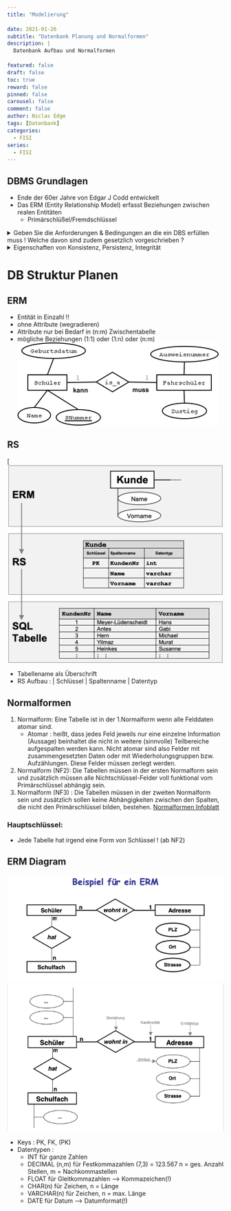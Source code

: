 ```yaml
---
title: "Modelierung"

date: 2021-01-26
subtitle: "Datenbank Planung und Normalformen"
description: |
  Datenbank Aufbau und Normalformen

featured: false
draft: false
toc: true
reward: false
pinned: false
carousel: false
comment: false
author: Niclas Edge
tags: [Datenbank]
categories:
  - FISI
series:
  - FISI
---
```


## DBMS Grundlagen

- Ende der 60er Jahre von Edgar J Codd entwickelt
- Das ERM (Entity Relationship Model) erfasst Beziehungen zwischen realen Entitäten
  - Primärschlüßel/Fremdschlüssel

<details id="bkmrk-geben-sie-die-anford"><summary>Geben Sie die Anforderungen &amp; Bedingungen an die ein DBS erfüllen muss ! Welche davon sind zudem gesetzlich vorgeschrieben ?</summary>

Gesetzlich wird **Datensicherheit** für Datenbanken gefordert

**Datensicherheit**: Die gesetzlich geforderte Datensicherheit umfasst:

- die Verfügbarkeit von Daten
- die Konsistenz von Daten

1. **Verfügbarkeit**: ist die Möglichkeit alle Daten eingeben, ändern, löschen und abfragen zu können. Erst wenn diese Möglichkeiten gegeben sind spricht man von einer Datenbank.
2. **Konsistenz &amp; Integrität:** Eine Datenbank ist integer oder konsistent, falls sie Widerspruchsfreiheit garantiert. D.h. alle gespeicherten oder abgefragten Daten sind eindeutig und fehlerfrei.

Ebenfalls Mustitasking/Multiuser betrieb sind voraussetzungen für eine funktionierende Datenbank.

</details><details id="bkmrk-eigenschaften-von-ko"><summary>Eigenschaften von Konsistenz, Persistenz, Integrität</summary>

- Widerspruchsfreiheit - Konsistenz, Ist bei dem kein Widerspruch entsteht, also eine kein Ausdruck die nicht gleichzeitig negiert werden kann.
- Dauerhafte Speicherung - Persistenz, alles womit man Informationen sichern kann (Bsp. Papier, Bücher, USB-Stick aber auch die Speicherung aller Tonaufnahmen.)
- Gültigkeit, Richtigkeit - Integrität, beruht nicht auf Wahrheit, sondern auf logische Form.

</details>

# DB Struktur Planen

## ERM

- Entität in Einzahl !!
- ohne Attribute (wegradieren)
- Attribute nur bei Bedarf in (n:m) Zwischentabelle
- mögliche Beziehungen (1:1) oder (1:n) oder (n:m)
  ![Vom ERM zum relationalen Modell](is_a.png)

## RS

[![](image-1652869432752-25-18.png)

- Tabellename als Überschrift
- RS Aufbau : | Schlüssel | Spaltenname | Datentyp

## Normalformen

1. Normalform: Eine Tabelle ist in der 1.Normalform wenn alle Felddaten atomar sind.
   - Atomar : heißt, dass jedes Feld jeweils nur eine einzelne Information (Aussage) beinhaltet die nicht in weitere (sinnvolle) Teilbereiche aufgespalten werden kann. Nicht atomar sind also Felder mit zusammengesetzten Daten oder mit Wiederholungsgruppen bzw. Aufzählungen. Diese Felder müssen zerlegt werden.
2. Normalform (NF2): Die Tabellen müssen in der ersten Normalform sein und zusätzlich müssen alle Nichtschlüssel-Felder voll funktional vom Primärschlüssel abhängig sein.
3. Normalform (NF3) : Die Tabellen müssen in der zweiten Normalform sein und zusätzlich sollen keine Abhängigkeiten zwischen den Spalten, die nicht den Primärschlüssel bilden, bestehen. [Normalformen Infoblatt](https://bookstack.niclasedge.com/NOR%20D%20Normalformen%20INF.pdf)

### Hauptschlüssel:

- Jede Tabelle hat irgend eine Form von Schlüssel ! (ab NF2)

## ERM Diagram

[![](image-1652869371138-06-28.png)](image-1652869371138-06-28.png) [![](image-1652869377794-06-52.png)](image-1652869377794-06-52.png)

- Keys : PK, FK, (PK)
- Datentypen :
  - INT für ganze Zahlen
  - DECIMAL (n,m) für Festkommazahlen (7,3) = 123.567 n = ges. Anzahl Stellen, m = Nachkommastellen
  - FLOAT für Gleitkommazahlen --&gt; Kommazeichen(!)
  - CHAR(n) für Zeichen, n = Länge
  - VARCHAR(n) für Zeichen, n = max. Länge
  - DATE für Datum --&gt; Datumformat(!)

